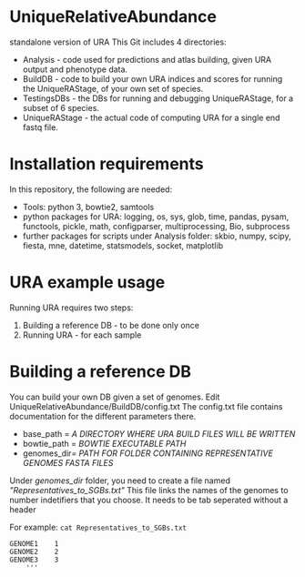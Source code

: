 # UniqueRelativeAbundance
standalone version of URA 
This Git includes 4 directories:
* Analysis - code used for predictions and atlas building, given URA output and phenotype data.
* BuildDB - code to build your own URA indices and scores for running the UniqueRAStage, of your own set of species.
* TestingsDBs - the DBs for running and debugging UniqueRAStage, for a subset of 6 species.
* UniqueRAStage - the actual code of computing URA for a single end fastq file.


# Installation requirements
In this repository, the following are needed:
* Tools: python 3, bowtie2, samtools
* python packages for URA: logging, os, sys, glob, time, pandas, pysam, functools, pickle, math, configparser, multiprocessing, Bio, subprocess
* further packages for scripts under Analysis folder: skbio, numpy, scipy, fiesta, mne, datetime, statsmodels, socket, matplotlib

# URA example usage
Running URA requires two steps:
1) Building a reference DB - to be done only once
2) Running URA - for each sample

# Building a reference DB
You can build your own DB given a set of genomes.
Edit UniqueRelativeAbundance/BuildDB/config.txt
The config.txt file contains documentation for the different parameters there.
* base_path = *A DIRECTORY WHERE URA BUILD FILES WILL BE WRITTEN*
* bowtie_path = *BOWTIE EXECUTABLE PATH*
* genomes_dir= *PATH FOR FOLDER CONTAINING REPRESENTATIVE GENOMES FASTA FILES*

Under *genomes_dir* folder, you need to create a file named *"Representatives_to_SGBs.txt"*
This file links the names of the genomes to number indetifiers that you choose.
It needs to be tab seperated without a header

For example:
```cat Representatives_to_SGBs.txt```

```
GENOME1    1
GENOME2    2
GENOME3    3
    '''
    
